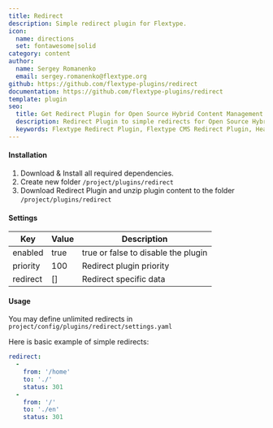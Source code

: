 ```yaml
---
title: Redirect
description: Simple redirect plugin for Flextype.
icon:
  name: directions
  set: fontawesome|solid
category: content
author:
  name: Sergey Romanenko
  email: sergey.romanenko@flextype.org
github: https://github.com/flextype-plugins/redirect
documentation: https://github.com/flextype-plugins/redirect
template: plugin
seo:
  title: Get Redirect Plugin for Open Source Hybrid Content Management System
  description: Redirect Plugin to simple redirects for Open Source Hybrid Content Management System
  keywords: Flextype Redirect Plugin, Flextype CMS Redirect Plugin, Headless CMS Redirect Plugin, Download Flat File CMS Redirect Plugin, Download Flat File Content Management System Redirect Plugin, Download PHP CMS Redirect Plugin, Redirect Plugin, Plugin, Redirect, Content, Management, System, PHP, CMS
---
```


#### Installation

1. Download & Install all required dependencies.
2. Create new folder `/project/plugins/redirect`
3. Download Redirect Plugin and unzip plugin content to the folder `/project/plugins/redirect`

#### Settings

| Key      | Value | Description                         |
| -------- | ----- | ----------------------------------- |
| enabled  | true  | true or false to disable the plugin |
| priority | 100   | Redirect plugin priority            |
| redirect | []    | Redirect specific data              |

#### Usage

You may define unlimited redirects in `project/config/plugins/redirect/settings.yaml`

Here is basic example of simple redirects:

```yaml
redirect:
  -
    from: '/home'
    to: './'
    status: 301
  -
    from: '/'
    to: './en'
    status: 301
```

